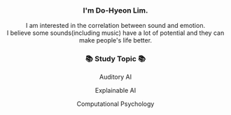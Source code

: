 <div align="center">
<h3>I'm Do-Hyeon Lim.</h3>
<p>I am interested in the correlation between sound and emotion.<br>I believe some sounds(including music) have a lot of potential and they can make people's life better.</p>


<h3>📚 Study Topic 📚</h3>
<p>Auditory AI</p>
<p>Explainable AI</p>
<p>Computational Psychology</p>
